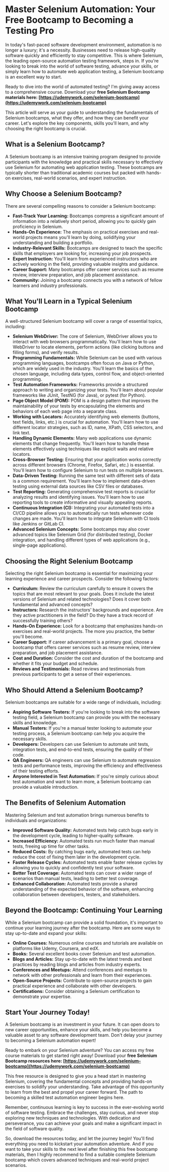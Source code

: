 # Master Selenium Automation: Your Free Bootcamp to Becoming a Testing Pro

In today's fast-paced software development environment, automation is no longer a luxury; it's a necessity. Businesses need to release high-quality software quickly and efficiently to stay competitive. This is where Selenium, the leading open-source automation testing framework, steps in. If you're looking to break into the world of software testing, advance your skills, or simply learn how to automate web application testing, a Selenium bootcamp is an excellent way to start.

Ready to dive into the world of automated testing? I'm giving away access to a comprehensive course. Download your **free Selenium Bootcamp materials here: [https://udemywork.com/selenium-bootcamp](https://udemywork.com/selenium-bootcamp)**

This article will serve as your guide to understanding the fundamentals of Selenium bootcamps, what they offer, and how they can benefit your career. Let's explore the key components, skills you'll learn, and why choosing the right bootcamp is crucial.

## What is a Selenium Bootcamp?

A Selenium bootcamp is an intensive training program designed to provide participants with the knowledge and practical skills necessary to effectively use Selenium for automating web application testing. These bootcamps are typically shorter than traditional academic courses but packed with hands-on exercises, real-world scenarios, and expert instruction.

## Why Choose a Selenium Bootcamp?

There are several compelling reasons to consider a Selenium bootcamp:

*   **Fast-Track Your Learning:** Bootcamps compress a significant amount of information into a relatively short period, allowing you to quickly gain proficiency in Selenium.
*   **Hands-On Experience:** The emphasis on practical exercises and real-world projects means you'll learn by doing, solidifying your understanding and building a portfolio.
*   **Industry-Relevant Skills:** Bootcamps are designed to teach the specific skills that employers are looking for, increasing your job prospects.
*   **Expert Instruction:** You'll learn from experienced instructors who are actively working in the field, providing valuable insights and guidance.
*   **Career Support:** Many bootcamps offer career services such as resume review, interview preparation, and job placement assistance.
*   **Community:** Joining a bootcamp connects you with a network of fellow learners and industry professionals.

## What You'll Learn in a Typical Selenium Bootcamp

A well-structured Selenium bootcamp will cover a range of essential topics, including:

*   **Selenium WebDriver:** The core of Selenium, WebDriver allows you to interact with web browsers programmatically. You'll learn how to use WebDriver to locate elements, perform actions (like clicking buttons and filling forms), and verify results.
*   **Programming Fundamentals:** While Selenium can be used with various programming languages, bootcamps often focus on Java or Python, which are widely used in the industry. You'll learn the basics of the chosen language, including data types, control flow, and object-oriented programming.
*   **Test Automation Frameworks:** Frameworks provide a structured approach to writing and organizing your tests. You'll learn about popular frameworks like JUnit, TestNG (for Java), or pytest (for Python).
*   **Page Object Model (POM):** POM is a design pattern that improves the maintainability of your tests by encapsulating the elements and behaviors of each web page into a separate class.
*   **Working with Locators:** Accurately identifying web elements (buttons, text fields, links, etc.) is crucial for automation. You'll learn how to use different locator strategies, such as ID, name, XPath, CSS selectors, and link text.
*   **Handling Dynamic Elements:** Many web applications use dynamic elements that change frequently. You'll learn how to handle these elements effectively using techniques like explicit waits and relative locators.
*   **Cross-Browser Testing:** Ensuring that your application works correctly across different browsers (Chrome, Firefox, Safari, etc.) is essential. You'll learn how to configure Selenium to run tests on multiple browsers.
*   **Data-Driven Testing:** Running the same test with different sets of data is a common requirement. You'll learn how to implement data-driven testing using external data sources like CSV files or databases.
*   **Test Reporting:** Generating comprehensive test reports is crucial for analyzing results and identifying issues. You'll learn how to use reporting tools to create informative and visually appealing reports.
*   **Continuous Integration (CI):** Integrating your automated tests into a CI/CD pipeline allows you to automatically run tests whenever code changes are made. You'll learn how to integrate Selenium with CI tools like Jenkins or GitLab CI.
*   **Advanced Selenium Concepts:** Some bootcamps may also cover advanced topics like Selenium Grid (for distributed testing), Docker integration, and handling different types of web applications (e.g., single-page applications).

## Choosing the Right Selenium Bootcamp

Selecting the right Selenium bootcamp is essential for maximizing your learning experience and career prospects. Consider the following factors:

*   **Curriculum:** Review the curriculum carefully to ensure it covers the topics that are most relevant to your goals. Does it include the latest versions of Selenium and related technologies? Does it cover both fundamental and advanced concepts?
*   **Instructors:** Research the instructors' backgrounds and experience. Are they active practitioners in the field? Do they have a track record of successfully training others?
*   **Hands-On Experience:** Look for a bootcamp that emphasizes hands-on exercises and real-world projects. The more you practice, the better you'll become.
*   **Career Support:** If career advancement is a primary goal, choose a bootcamp that offers career services such as resume review, interview preparation, and job placement assistance.
*   **Cost and Duration:** Consider the cost and duration of the bootcamp and whether it fits your budget and schedule.
*   **Reviews and Testimonials:** Read reviews and testimonials from previous participants to get a sense of their experiences.

## Who Should Attend a Selenium Bootcamp?

Selenium bootcamps are suitable for a wide range of individuals, including:

*   **Aspiring Software Testers:** If you're looking to break into the software testing field, a Selenium bootcamp can provide you with the necessary skills and knowledge.
*   **Manual Testers:** If you're a manual tester looking to automate your testing process, a Selenium bootcamp can help you acquire the necessary skills.
*   **Developers:** Developers can use Selenium to automate unit tests, integration tests, and end-to-end tests, ensuring the quality of their code.
*   **QA Engineers:** QA engineers can use Selenium to automate regression tests and performance tests, improving the efficiency and effectiveness of their testing efforts.
*   **Anyone Interested in Test Automation:** If you're simply curious about test automation and want to learn more, a Selenium bootcamp can provide a valuable introduction.

## The Benefits of Selenium Automation

Mastering Selenium and test automation brings numerous benefits to individuals and organizations:

*   **Improved Software Quality:** Automated tests help catch bugs early in the development cycle, leading to higher-quality software.
*   **Increased Efficiency:** Automated tests run much faster than manual tests, freeing up time for other tasks.
*   **Reduced Costs:** By catching bugs early, automated tests can help reduce the cost of fixing them later in the development cycle.
*   **Faster Release Cycles:** Automated tests enable faster release cycles by allowing you to quickly and confidently test your software.
*   **Better Test Coverage:** Automated tests can cover a wider range of scenarios than manual tests, leading to better test coverage.
*   **Enhanced Collaboration:** Automated tests provide a shared understanding of the expected behavior of the software, enhancing collaboration between developers, testers, and stakeholders.

## Beyond the Bootcamp: Continuing Your Learning

While a Selenium bootcamp can provide a solid foundation, it's important to continue your learning journey after the bootcamp. Here are some ways to stay up-to-date and expand your skills:

*   **Online Courses:** Numerous online courses and tutorials are available on platforms like Udemy, Coursera, and edX.
*   **Books:** Several excellent books cover Selenium and test automation.
*   **Blogs and Articles:** Stay up-to-date with the latest trends and best practices by reading blogs and articles from industry experts.
*   **Conferences and Meetups:** Attend conferences and meetups to network with other professionals and learn from their experiences.
*   **Open-Source Projects:** Contribute to open-source projects to gain practical experience and collaborate with other developers.
*   **Certifications:** Consider obtaining a Selenium certification to demonstrate your expertise.

## Start Your Journey Today!

A Selenium bootcamp is an investment in your future. It can open doors to new career opportunities, enhance your skills, and help you become a valuable asset to any software development team. Don't delay your journey to becoming a Selenium automation expert!

Ready to embark on your Selenium adventure? You can access my free course materials to get started right away! Download your **free Selenium Bootcamp resources here: [https://udemywork.com/selenium-bootcamp](https://udemywork.com/selenium-bootcamp)**

This free resource is designed to give you a head start in mastering Selenium, covering the fundamental concepts and providing hands-on exercises to solidify your understanding. Take advantage of this opportunity to learn from the best and propel your career forward. The path to becoming a skilled test automation engineer begins here.

Remember, continuous learning is key to success in the ever-evolving world of software testing. Embrace the challenges, stay curious, and never stop exploring new techniques and technologies. With dedication and perseverance, you can achieve your goals and make a significant impact in the field of software quality.

So, download the resources today, and let the journey begin! You'll find everything you need to kickstart your automation adventure. And if you want to take your skills to the next level after finishing this free bootcamp materials, then I highly recommend to find a suitable complete Selenium bootcamp which covers advanced techniques and real-world project scenarios.
